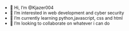 - 👋 Hi, I’m @Kjazer004
- 👀 I’m interested in web development and cyber security
- 🌱 I’m currently learning python,javascript, css and html
- 💞️ I’m looking to collaborate on whatever i can do

<!---
Kjazer004/Kjazer004 is a ✨ special ✨ repository because its `README.md` (this file) appears on your GitHub profile.
You can click the Preview link to take a look at your changes.
--->

